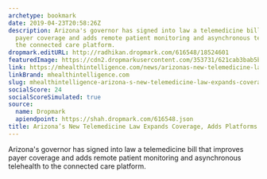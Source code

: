 ```yaml
---
archetype: bookmark
date: 2019-04-23T20:58:26Z
description: Arizona's governor has signed into law a telemedicine bill that improves
  payer coverage and adds remote patient monitoring and asynchronous telehealth to
  the connected care platform.
dropmark.editURL: http://radhikan.dropmark.com/616548/18524601
featuredImage: https://cdn2.dropmarkusercontent.com/353731/621cab3bab5b38756d631bc1a72ffe0ac5f4308495572d878b59f24789d6f110/thumbnail/image_10.png?Expires=1557430062&Signature=DeUGft6F5snZL8HDUd~tltcKkJswZmSComIzMubm0c2lDGICMJGFZZmzdQ2QUpkxqQAEKvPmsHcvNtSZr1WNJMZXkyJXLBoRBzi72wLcN53whsIIq1mpmgcNT7nDi4p0Z~mmqh2-dePHtuqPl4tMo9XcBqQ4LLFldsj-fk94JlV8VcuJG173Uo-rx3xHwUHWcLpFt0UxMA7P3LH2Lnrh1R9W5v37gd~MO6gQ~Gtx3VsGVB9FZYApj~GDp1C4B4rk7iFSNqUEdRXwg9mtnLtWQI68EUSGxpOlrEC2DmJnXGyYnsZAq2VzqrK3tL-ZV1XlY-imNzHEmN10KAKdIMPILw__&Key-Pair-Id=APKAITQYWVEN757ZA4KQ
link: https://mhealthintelligence.com/news/arizonas-new-telemedicine-law-expands-coverage-adds-platforms
linkBrand: mhealthintelligence.com
slug: mhealthintelligence-arizona-s-new-telemedicine-law-expands-coverage-adds-platforms
socialScore: 24
socialScoreSimulated: true
source:
  name: Dropmark
  apiendpoint: https://shah.dropmark.com/616548.json
title: Arizona’s New Telemedicine Law Expands Coverage, Adds Platforms
---
```

Arizona's governor has signed into law a telemedicine bill that improves payer coverage and adds remote patient monitoring and asynchronous telehealth to the connected care platform.